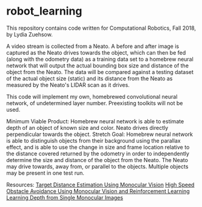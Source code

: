 # robot_learning

This repository contains code written for Computational Robotics, Fall 2018, by Lydia Zuehsow.

A video stream is collected from a Neato. A before and after image is captured as the Neato drives towards the object, which can then be fed (along with the odometry data) as a training data set to a homebrew neural network that will output the actual bounding box size and distance of the object from the Neato. The data will be compared against a testing dataset of the actual object size (static) and its distance from the Neato as measured by the Neato's LIDAR scan as it drives.

This code will implement my own, homebrewed convolutional neural network, of undetermined layer number. Preexisting toolkits will not be used.

Minimum Viable Product: Homebrew neural network is able to estimate depth of an object of known size and color. Neato drives directly perpendicular towards the object.
Stretch Goal: Homebrew neural network is able to distinguish objects from their background using the parallax effect, and is able to use the change in size and frame location relative to the distance covered returned by the odometry in order to independently determine the size and distance of the object from the Neato. The Neato may drive towards, away from, or parallel to the objects. Multiple objects may be present in one test run.

Resources:
[Target Distance Estimation Using Monocular Vision](https://ieeexplore.ieee.org/document/6079296)
[High Speed Obstacle Avoidance Using Monocular Vision and Reinforcement Learning](http://ai.stanford.edu/~asaxena/rccar/ICML_ObstacleAvoidance.pdf)
[Learning Depth from Single Monocular Images](https://www.cs.cmu.edu/~efros/courses/LBMV07/Papers/saxena-nips-05.pdf)
